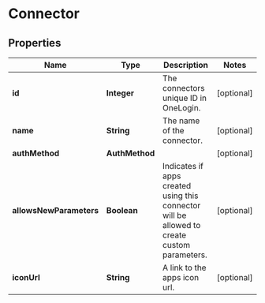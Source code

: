 

# Connector


## Properties

| Name | Type | Description | Notes |
|------------ | ------------- | ------------- | -------------|
|**id** | **Integer** | The connectors unique ID in OneLogin. |  [optional] |
|**name** | **String** | The name of the connector. |  [optional] |
|**authMethod** | **AuthMethod** |  |  [optional] |
|**allowsNewParameters** | **Boolean** | Indicates if apps created using this connector will be allowed to create custom parameters. |  [optional] |
|**iconUrl** | **String** | A link to the apps icon url. |  [optional] |



